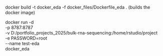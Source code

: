 
docker build -t docker_eda -f docker_files/Dockerfile_eda . (builds the docker image)

docker run -d \
  -p 8787:8787 \
  -v D:/portfolio_projects_2025/bulk-rna-sequencing:/home/rstudio/project \
  -e PASSWORD=root \
  --name test-eda \
  docker_eda


